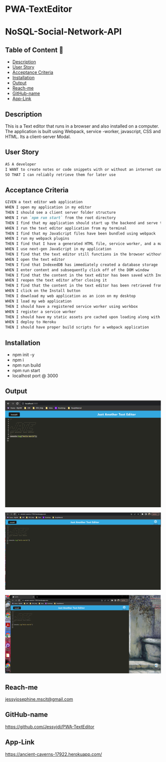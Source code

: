 # PWA-TextEditor

# NoSQL-Social-Network-API
## Table of Content 📖
  - [Description](#description)
  - [User Story](#user-story)
  - [Acceptance Criteria](#acceptance-criteria)
  - [Installation](#installation)
  - [Output](#output)
  - [Reach-me](#reach-me)
  - [GitHub-name](#github-name)
  - [App-Link](#app-link)

  ## Description

This is a Text editor that runs in a browser and also installed on a computer. The application is built using Webpack, service -worker, javascript,
CSS and HTML. Its a client-server Modal.

## User Story

```md
AS A developer
I WANT to create notes or code snippets with or without an internet connection
SO THAT I can reliably retrieve them for later use
```

## Acceptance Criteria

```md
GIVEN a text editor web application
WHEN I open my application in my editor
THEN I should see a client server folder structure
WHEN I run `npm run start` from the root directory
THEN I find that my application should start up the backend and serve the client
WHEN I run the text editor application from my terminal
THEN I find that my JavaScript files have been bundled using webpack
WHEN I run my webpack plugins
THEN I find that I have a generated HTML file, service worker, and a manifest file
WHEN I use next-gen JavaScript in my application
THEN I find that the text editor still functions in the browser without errors
WHEN I open the text editor
THEN I find that IndexedDB has immediately created a database storage
WHEN I enter content and subsequently click off of the DOM window
THEN I find that the content in the text editor has been saved with IndexedDB
WHEN I reopen the text editor after closing it
THEN I find that the content in the text editor has been retrieved from our IndexedDB
WHEN I click on the Install button
THEN I download my web application as an icon on my desktop
WHEN I load my web application
THEN I should have a registered service worker using workbox
WHEN I register a service worker
THEN I should have my static assets pre cached upon loading along with subsequent pages and static assets
WHEN I deploy to Heroku
THEN I should have proper build scripts for a webpack application
```

## Installation

- npm init -y
- npm i 
- npm run build 
- npm run start
- localhost port @ 3000

## Output

![Local Host Results.](./Assets/LocalHostResult.PNG)

![Heroku Results.](./Assets/ApplicationHeroku.PNG)

![Demo/Install.](./Assets/DemoTextEditor.gif)

## Reach-me

jessyjosephine.mscit@gmail.com

## GitHub-name

https://github.com/Jessyjdi/PWA-TextEditor

## App-Link

https://ancient-caverns-17922.herokuapp.com/


